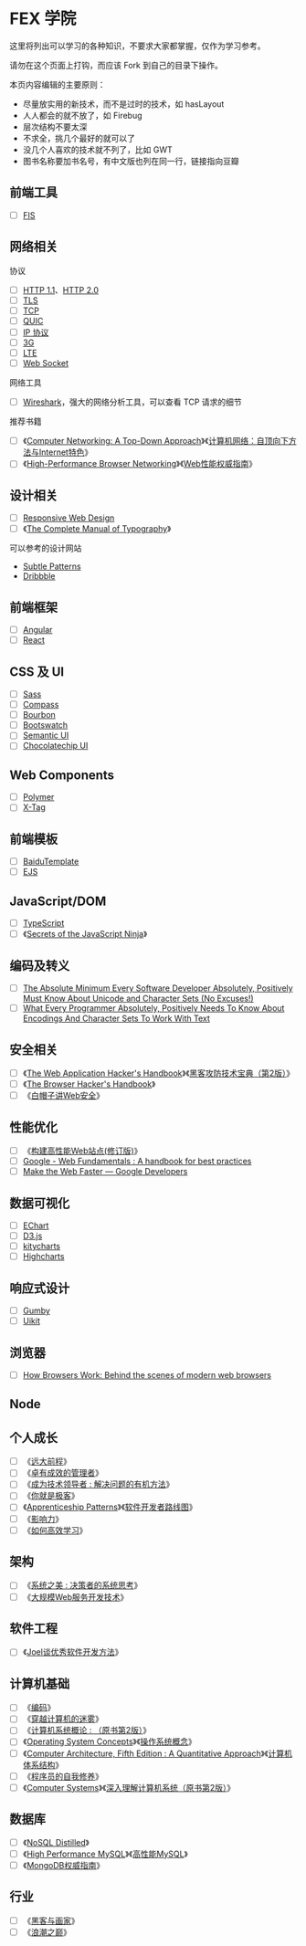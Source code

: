 FEX 学院
=======

这里将列出可以学习的各种知识，不要求大家都掌握，仅作为学习参考。

请勿在这个页面上打钩，而应该 Fork 到自己的目录下操作。

本页内容编辑的主要原则：

- 尽量放实用的新技术，而不是过时的技术，如 hasLayout
- 人人都会的就不放了，如 Firebug
- 层次结构不要太深
- 不求全，挑几个最好的就可以了
- 没几个人喜欢的技术就不列了，比如 GWT
- 图书名称要加书名号，有中文版也列在同一行，链接指向豆瓣

## 前端工具

- [ ] [FIS](http://fis.baidu.com/)

## 网络相关

协议

- [ ] [HTTP 1.1](http://www.w3.org/Protocols/rfc2616/rfc2616.html)、[HTTP 2.0](http://http2.github.io/)
- [ ] [TLS](http://en.wikipedia.org/wiki/Transport_Layer_Security)
- [ ] [TCP](http://en.wikipedia.org/wiki/Transmission_Control_Protocol)
- [ ] [QUIC](http://en.wikipedia.org/wiki/QUIC)
- [ ] [IP 协议](http://tools.ietf.org/html/rfc791)
- [ ] [3G](http://en.wikipedia.org/wiki/3G)
- [ ] [LTE](http://en.wikipedia.org/wiki/LTE_(telecommunication))
- [ ] [Web Socket](http://tools.ietf.org/html/rfc6455)

网络工具

- [ ] [Wireshark](http://www.wireshark.org/)，强大的网络分析工具，可以查看 TCP 请求的细节

推荐书籍

- [ ] 《[Computer Networking: A Top-Down Approach](http://book.douban.com/subject/10573157/)》《[计算机网络：自顶向下方法与Internet特色](http://book.douban.com/subject/1391207/)》
- [ ] 《[High-Performance Browser Networking](http://book.douban.com/subject/21866396/)》《[Web性能权威指南](http://book.douban.com/subject/25856314/)》

## 设计相关

- [ ] [Responsive Web Design](http://www.smashingmagazine.com/tag/responsive-design/)
- [ ] 《[The Complete Manual of Typography](http://book.douban.com/subject/7070562/)》

可以参考的设计网站

- [Subtle Patterns](http://subtlepatterns.com/)
- [Dribbble](https://dribbble.com/)

## 前端框架

- [ ] [Angular](http://angularjs.org/)
- [ ] [React](http://facebook.github.io/react/)

## CSS 及 UI

- [ ] [Sass](http://sass-lang.com/)
- [ ] [Compass](http://compass-style.org/)
- [ ] [Bourbon](http://bourbon.io/)
- [ ] [Bootswatch](http://bootswatch.com/)
- [ ] [Semantic UI](http://semantic-ui.com/)
- [ ] [Chocolatechip UI](http://chocolatechip-ui.com/)

## Web Components

- [ ] [Polymer](http://www.polymer-project.org/)
- [ ] [X-Tag](http://x-tags.org/)

## 前端模板

- [ ] [BaiduTemplate](https://github.com/BaiduFE/BaiduTemplate)
- [ ] [EJS](https://github.com/visionmedia/ejs)

## JavaScript/DOM

- [ ] [TypeScript](http://www.typescriptlang.org/)
- [ ] 《[Secrets of the JavaScript Ninja](http://book.douban.com/subject/3176860/)》

## 编码及转义

- [ ] [The Absolute Minimum Every Software Developer Absolutely, Positively Must Know About Unicode and Character Sets (No Excuses!)](http://www.joelonsoftware.com/articles/Unicode.html)
- [ ] [What Every Programmer Absolutely, Positively Needs To Know About Encodings And Character Sets To Work With Text](http://kunststube.net/encoding/)

## 安全相关

- [ ] 《[The Web Application Hacker's Handbook](http://book.douban.com/subject/6910515/)》《[黑客攻防技术宝典（第2版）](http://book.douban.com/subject/10793814/)》
- [ ] 《[The Browser Hacker's Handbook](http://book.douban.com/subject/24550924/)》
- [ ] 《[白帽子讲Web安全](http://book.douban.com/subject/10546925/)》

## 性能优化

- [ ] 《[构建高性能Web站点(修订版)](http://book.douban.com/subject/10812787/)》
- [ ] [Google - Web Fundamentals : A handbook for best practices](https://developers.google.com/web/fundamentals/)
- [ ] [Make the Web Faster — Google Developers](https://developers.google.com/speed/)

## 数据可视化

- [ ] [EChart](http://echarts.baidu.com/)
- [ ] [D3.js](http://d3js.org/)
- [ ] [kitycharts](https://github.com/fex-team/kitycharts)
- [ ] [Highcharts](http://www.highcharts.com/)

## 响应式设计

- [ ] [Gumby](http://gumbyframework.com/)
- [ ] [Uikit](http://getuikit.com/)

## 浏览器

- [ ] [How Browsers Work: Behind the scenes of modern web browsers](http://www.html5rocks.com/en/tutorials/internals/howbrowserswork/)

## Node



## 个人成长

- [ ] 《[远大前程](http://book.douban.com/subject/7155000/)》
- [ ] 《[卓有成效的管理者](http://book.douban.com/subject/1322025/)》
- [ ] 《[成为技术领导者 : 解决问题的有机方法](http://book.douban.com/subject/1132623/)》
- [ ] 《[你就是极客](http://book.douban.com/subject/7055331/)》
- [ ] 《[Apprenticeship Patterns](http://book.douban.com/subject/3572917/)》《[软件开发者路线图](http://book.douban.com/subject/4924164/)》
- [ ] 《[影响力](http://book.douban.com/subject/6712294/)》
- [ ] 《[如何高效学习](http://book.douban.com/subject/25783654/)》

## 架构

- [ ] 《[系统之美 : 决策者的系统思考](http://book.douban.com/subject/11528220/)》
- [ ] 《[大规模Web服务开发技术](http://book.douban.com/subject/6758780/)》

## 软件工程

- [ ] 《[Joel谈优秀软件开发方法](http://book.douban.com/subject/2193777/)》

## 计算机基础

- [ ] 《[编码](http://book.douban.com/subject/20260928/)》
- [ ] 《[穿越计算机的迷雾](http://book.douban.com/subject/5432475/)》
- [ ] 《[计算机系统概论 : （原书第2版）](http://book.douban.com/subject/2185076/)》
- [ ] 《[Operating System Concepts](http://book.douban.com/subject/10076960/)》《[操作系统概念](http://book.douban.com/subject/4289836/)》
- [ ] 《[Computer Architecture, Fifth Edition : A Quantitative Approach](http://book.douban.com/subject/6795919/)》《[计算机体系结构](http://book.douban.com/subject/7006537/)》
- [ ] 《[程序员的自我修养](http://book.douban.com/subject/3652388/)》
- [ ] 《[Computer Systems](http://book.douban.com/subject/3023631/)》《[深入理解计算机系统（原书第2版）](http://book.douban.com/subject/5407246/)》

## 数据库

- [ ] 《[NoSQL Distilled](http://book.douban.com/subject/7952514/)》
- [ ] 《[High Performance MySQL](http://book.douban.com/subject/10443458/)》《[高性能MySQL](http://book.douban.com/subject/23008813/)》
- [ ] 《[MongoDB权威指南](http://book.douban.com/subject/25798102/)》

## 行业

- [ ] 《[黑客与画家](http://book.douban.com/subject/6021440/)》
- [ ] 《[浪潮之巅](http://book.douban.com/subject/6709783/)》
